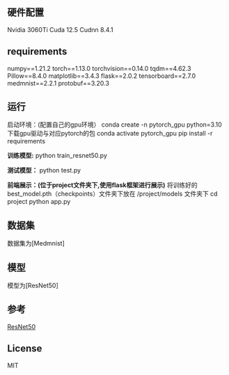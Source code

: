 ## 硬件配置
Nvidia 3060Ti
Cuda 12.5 Cudnn 8.4.1

## requirements
numpy==1.21.2
torch==1.13.0
torchvision==0.14.0
tqdm==4.62.3
Pillow==8.4.0
matplotlib==3.4.3
flask==2.0.2
tensorboard==2.7.0
medmnist==2.2.1
protobuf==3.20.3

## 运行
启动环境：(配置自己的gpu环境）
conda create -n pytorch_gpu python=3.10
下载gpu驱动与对应pytorch的包
conda activate pytorch_gpu
pip install -r requirements

**训练模型:**
python train_resnet50.py

**测试模型：**
python test.py

**前端展示：(位于project文件夹下,使用flask框架进行展示)**
将训练好的best_model.pth（checkpoints）文件夹下放在 /project/models 文件夹下
cd project
python app.py

## 数据集
数据集为[Medmnist]

## 模型
模型为[ResNet50]

## 参考
[ResNet50](https://github.com/pytorch/vision/blob/main/torchvision/models/resnet.py)

## License
MIT
